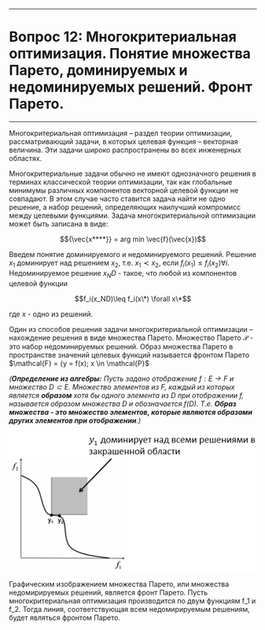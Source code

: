 ___
# Вопрос 12: Многокритериальная оптимизация. Понятие множества Парето, доминируемых и недоминируемых решений. Фронт Парето. 
___
Многокритериальная оптимизация – раздел теории оптимизации, рассматривающий задачи, в которых целевая функция – векторная величина. Эти задачи широко распространены во всех инженерных областях.

Многокритериальные задачи обычно не имеют однозначного решения в терминах классической теории оптимизации, так как глобальные минимумы различных компонентов векторной целевой функции не совпадают. В этом случае часто ставится задача найти не одно решение, а набор решений, определяющих наилучший компромисс между целевыми функциями. Задача многокритериальной оптимизации может быть записана в виде:

$${\vec{x****}} = arg min \vec{f}(\vec{x})$$

Введем понятие доминируемого и недоминируемого решений. Решение $x_1$ доминирует над решением $x_2$, т.е. $x_1 	\prec x_2$, если $f_i(x_1) \leq f_i(x_2) \forall i$. Недоминируемое решение $x_ND$ - такое, что любой из компонентов целевой функции 

$$f_i(x_ND)\leq f_i(x\*) \forall x\*$$

где $x$ - одно из решений.

Один из способов решения задачи многокритериальной оптимизации – нахождение решения в виде множества Парето. Множество Парето $\mathcal{P}$ - это набор недоминируемых решений. Образ множества Парето в пространстве значений целевых функций называется фронтом Парето $\mathcal{F} = {y = f(x); x \in \mathcal{P}$

*(**Определение из алгебры:** Пусть задано отображение $f:E \to F$  и множество $D \subset E$. Множество элементов из $F$, каждый из которых является **образом** хотя бы одного элемента из D при отображении f, называется образом множества D и обозначается f(D). Т.е. **Образ множества - это множество элементов, которые являются образами других элементов при отображении**.)*

![standarts](../resources/imgs/12_pareto.png)

Графическим изображением множества Парето, или множества недомирируемых решений, является фронт Парето. Пусть многокритериальная оптимизация производится по двум функциям f_1 и f_2. Тогда линия, соответствующая всем недомирируемым решениям, будет являться фронтом Парето.